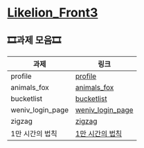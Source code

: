 # [Likelion_Front3](https://jeongeum.github.io/Likelion_Front3/)

## 🎞과제 모음🎞
|과제|링크|
|--|--|
|profile|[profile](./0902_profile)|
|animals_fox|[animals_fox](./안정음_animals)|
|bucketlist|[bucketlist](./안정음_bucketlist)|
|weniv_login_page|[weniv_login_page](./0914_loginpage)|
|zigzag|[zigzag](./zigzag)|
|1만 시간의 법칙|[1만 시간의 법칙](./1만시간의법칙)|
